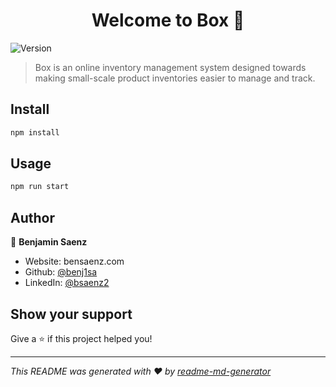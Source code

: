 <h1 align="center">Welcome to Box 👋</h1>
<p>
  <img alt="Version" src="https://img.shields.io/badge/version-0.1.0-blue.svg?cacheSeconds=2592000" />
</p>

> Box is an online inventory management system designed towards making small-scale product inventories easier to manage and track.

## Install

```sh
npm install
```

## Usage

```sh
npm run start
```

## Author

👤 **Benjamin Saenz**

* Website: bensaenz.com
* Github: [@benj1sa](https://github.com/benj1sa)
* LinkedIn: [@bsaenz2](https://linkedin.com/in/bsaenz2)

## Show your support

Give a ⭐️ if this project helped you!

***
_This README was generated with ❤️ by [readme-md-generator](https://github.com/kefranabg/readme-md-generator)_